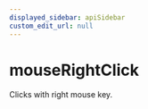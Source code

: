 ```yaml
---
displayed_sidebar: apiSidebar
custom_edit_url: null
---
```

# mouseRightClick

Clicks with right mouse key.

